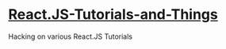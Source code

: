 # [React.JS-Tutorials-and-Things](https://github.com/SOSANA/React.JS-Tutorials-and-Things)
Hacking on various React.JS Tutorials
